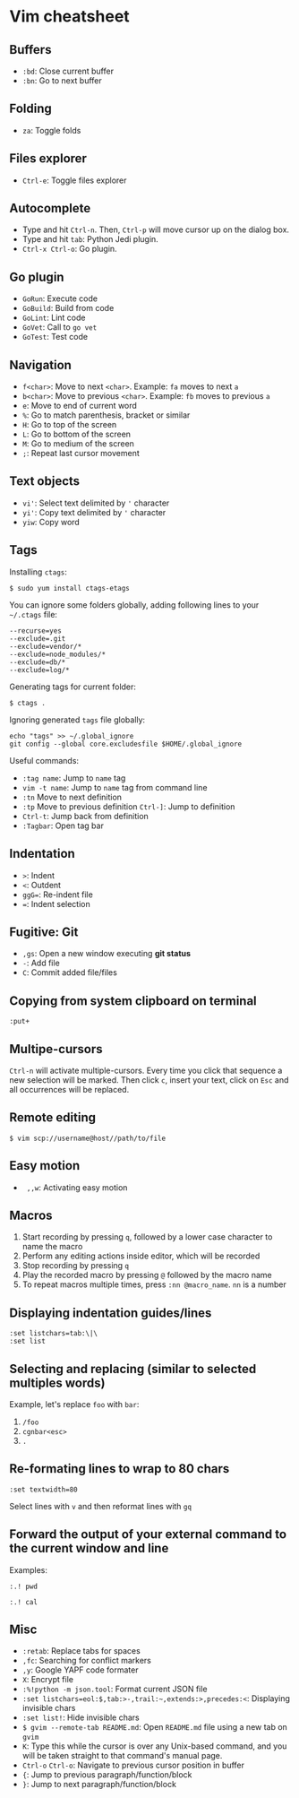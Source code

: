# Vim cheatsheet

## Buffers

* `:bd`: Close current buffer
* `:bn`: Go to next buffer

## Folding

* `za`: Toggle folds

## Files explorer

* `Ctrl-e`: Toggle files explorer

## Autocomplete

* Type and hit `Ctrl-n`. Then, `Ctrl-p` will move cursor up on the dialog box.
* Type and hit `tab`: Python Jedi plugin.
* `Ctrl-x Ctrl-o`: Go plugin.

## Go plugin

* `GoRun`: Execute code
* `GoBuild`: Build from code
* `GoLint`: Lint code
* `GoVet`: Call to `go vet`
* `GoTest`: Test code

## Navigation

* `f<char>`: Move to next `<char>`. Example: `fa` moves to next `a`
* `b<char>`: Move to previous `<char>`. Example: `fb` moves to previous `a`
* `e`: Move to end of current word
* `%`: Go to match parenthesis, bracket or similar
* `H`: Go to top of the screen
* `L`: Go to bottom of the screen
* `M`: Go to medium of the screen
* `;`: Repeat last cursor movement

## Text objects

* `vi'`: Select text delimited by `'` character
* `yi'`: Copy text delimited by `'` character
* `yiw`: Copy word

## Tags

Installing `ctags`:

```
$ sudo yum install ctags-etags
```

You can ignore some folders globally, adding following lines to your `~/.ctags` file:

```
--recurse=yes
--exclude=.git
--exclude=vendor/*
--exclude=node_modules/*
--exclude=db/*
--exclude=log/*
```

Generating tags for current folder:

```
$ ctags .
```

Ignoring generated `tags` file globally:

```
echo "tags" >> ~/.global_ignore
git config --global core.excludesfile $HOME/.global_ignore
```

Useful commands:

* `:tag name`: Jump to `name` tag
* `vim -t name`: Jump to `name` tag from command line
* `:tn` Move to next definition
* `:tp` Move to previous definition
 `Ctrl-]`: Jump to definition
* `Ctrl-t`: Jump back from definition
* `:Tagbar`: Open tag bar

## Indentation

* `>`: Indent
* `<`: Outdent
* `ggG=`: Re-indent file
* `=`: Indent selection

## Fugitive: Git

* `,gs`: Open a new window executing **git status**
* `-`: Add file
* `C`: Commit added file/files

## Copying from system clipboard on terminal

```
:put+
```

## Multipe-cursors

`Ctrl-n` will activate multiple-cursors. Every time you click that sequence a
new selection will be marked. Then click `c`, insert your text, click on `Esc` and
all occurrences will be replaced.

## Remote editing

```
$ vim scp://username@host//path/to/file
```

## Easy motion

* ` ,,w`: Activating easy motion

## Macros

1. Start recording by pressing `q`, followed by a lower case character to name the macro
2. Perform any editing actions inside editor, which will be recorded
3. Stop recording by pressing `q`
4. Play the recorded macro by pressing `@` followed by the macro name
5. To repeat macros multiple times, press `:nn @macro_name`. ``nn`` is a number

## Displaying indentation guides/lines

```
:set listchars=tab:\|\
:set list
```

## Selecting and replacing (similar to selected multiples words)

Example, let's replace `foo` with `bar`:

1. `/foo`
2. `cgnbar<esc>`
3. `.`

## Re-formating lines to wrap to 80 chars

```
:set textwidth=80
```

Select lines with `v` and then reformat lines with `gq`

## Forward the output of your external command to the current window and line 

Examples:

```
:.! pwd
```

```
:.! cal
```

## Misc

* `:retab`: Replace tabs for spaces
* `,fc`: Searching for conflict markers
* `,y`: Google YAPF code formater
* `X`: Encrypt file
* `:%!python -m json.tool`: Format current JSON file
* `:set listchars=eol:$,tab:>-,trail:~,extends:>,precedes:<`: Displaying invisible chars
* `:set list!`: Hide invisible chars
* `$ gvim --remote-tab README.md`: Open `README.md` file using a new tab on `gvim`
* `K`: Type this while the cursor is over any Unix-based command, and you will
be taken straight to that command's manual page.
* `Ctrl-o` `Ctrl-o`: Navigate to previous cursor position in buffer
* `{`: Jump to previous paragraph/function/block
* `}`: Jump to next paragraph/function/block
